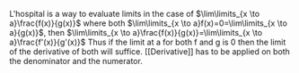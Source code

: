 L'hospital is a way to evaluate limits in the case of $\lim\limits_{x \to a}\frac{f(x)}{g(x)}$
where both $\lim\limits_{x \to a}f(x)=0=\lim\limits_{x \to a}{g(x)}$, 
then $\lim\limits_{x \to a}\frac{f(x)}{g(x)}=\lim\limits_{x \to a}\frac{f'(x)}{g'(x)}$
Thus if the limit at a for both f and g is 0 then the limit of the derivative of both will suffice. [[Derivative]] has to be applied on both the denominator and the numerator. 